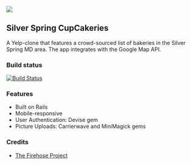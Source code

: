 <kbd>
<img src="https://image.ibb.co/cgqGFo/screenshot_sscupcakeries.png">
</kbd>

## Silver Spring CupCakeries
A Yelp-clone that features a crowd-sourced list of bakeries in the Silver Spring MD area. The app integrates with the Google Map API.

### Build status
[![Build Status](https://travis-ci.org/msarit/nomster.svg?branch=master)](https://travis-ci.org/msarit/nomster)

### Features
* Built on Rails
* Mobile-responsive
* User Authentication: Devise gem
* Picture Uploads: Carrierwave and MiniMagick gems

### Credits
* [The Firehose Project](https://thefirehoseproject.com)
